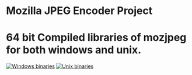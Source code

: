 Mozilla JPEG Encoder Project
============================

# 64 bit Compiled libraries of mozjpeg for both windows and unix.

[![Windows binaries](https://ci.appveyor.com/api/projects/status/github/L0laapk3/mozjpeg?branch=appveyor_win&svg=true)](https://ci.appveyor.com/project/L0laapk3/mozjpeg/branch/appveyor_win/artifacts)
[![Unix binaries](https://ci.appveyor.com/api/projects/status/github/L0laapk3/mozjpeg?branch=appveyor_unix&svg=true)](https://ci.appveyor.com/project/L0laapk3/mozjpeg/branch/appveyor_unix/artifacts)
